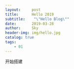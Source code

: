 ```yaml
---
layout:     post
title:      Hello 2019
subtitle:    "\"Hello Blog\""
date:       2019-03-28
author:     Sky
header-img: img/hello.jpg
catalog: true
tags:
    - 01
---
```

开始搭建